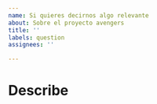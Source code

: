 ```yaml
---
name: Si quieres decirnos algo relevante
about: Sobre el proyecto avengers
title: ''
labels: question
assignees: ''

---
```


# Describe
